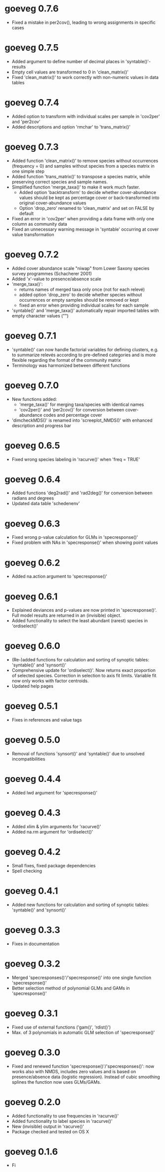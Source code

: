 # goeveg 0.7.6
* Fixed a mistake in per2cov(), leading to wrong assignments in specific cases

# goeveg 0.7.5
* Added argument to define number of decimal places in 'syntable()'-results
* Empty cell values are transformed to 0 in 'clean_matrix()'
* Fixed 'clean_matrix()' to work correctly with non-numeric values in data tables


# goeveg 0.7.4
* Added option to transform with individual scales per sample in 'cov2per' and 'per2cov'
* Added descriptions and option 'rmchar' to 'trans_matrix()'

# goeveg 0.7.3
* Added function 'clean_matrix()' to remove species without occurrences (frequency = 0) and samples without species from a species matrix in one simple step
* Added function 'trans_matrix()' to transpose a species matrix, while preserving correct species and sample names. 
* Simplified function 'merge_taxa()' to make it work much faster.
    * Added option 'backtransform' to decide whether cover-abundance values should be kept as percentage cover or back-transformed into original cover-abundance values
    * Option 'drop_zero' renamed to 'clean_matrix' and set on FALSE by default
* Fixed an error in 'cov2per' when providing a data frame with only one column as community data
* Fixed an unnecessary warning message in 'syntable' occurring at cover value transformation

# goeveg 0.7.2
* Added cover abundance scale "niwap" from Lower Saxony species survey programmes (Schacherer 2001)
* Added 'x'-value to presence/absence scale
* 'merge_taxa()':
    * returns names of merged taxa only once (not for each relevé)
    * added option 'drop_zero' to decide whether species without occurrences or empty samples should be removed or kept
    * fixed an error when providing individual scales for each sample
* 'syntable()' and 'merge_taxa()' automatically repair imported tables with empty character values ("")

# goeveg 0.7.1
* 'syntable()' can now handle factorial variables for defining clusters, e.g. to summarize relevés according to pre-defined categories and is more flexible regarding the format of the community matrix 
* Terminology was harmonized between different functions

# goeveg 0.7.0
* New functions added:
    * 'merge_taxa()' for merging taxa/species with identical names
    * 'cov2per()' and 'per2cov()' for conversion between cover-abundance codes and percentage cover
* 'dimcheckMDS()' is renamed into 'screeplot_NMDS()' with enhanced description and progress bar

# goeveg 0.6.5
* Fixed wrong species labeling in 'racurve()' when 'freq = TRUE'

# goeveg 0.6.4
* Added functions 'deg2rad()' and 'rad2deg()' for conversion between radians and degrees
* Updated data table 'schedenenv'

# goeveg 0.6.3
* Fixed wrong p-value calculation for GLMs in 'specresponse()'
* Fixed problem with NAs in 'specresponse()' when showing point values

# goeveg 0.6.2
* Added na.action argument to 'specresponse()'

# goeveg 0.6.1
* Explained deviances and p-values are now printed in 'specresponse()'. Full model results are returned in an (invisible) object. 
* Added functionality to select the least abundant (rarest) species in 'ordiselect()'

# goeveg 0.6.0
* (Re-)added functions for calculation and sorting of synoptic tables: 'syntable()' and 'synsort()'
* Comprehensive update for 'ordiselect()'. Now returns exact proportion of selected species. Correction in selection to axis fit limits. Variable fit now only works with factor centroids. 
* Updated help pages

# goeveg 0.5.1
* Fixes in references and value tags

# goeveg 0.5.0
* Removal of functions 'synsort()' and 'syntable()' due to unsolved incompatibilities

# goeveg 0.4.4
* Added lwd argument for 'specresponse()'

# goeveg 0.4.3
* Added xlim & ylim arguments for 'racurve()'
* Added na.rm argument for 'ordiselect()'

# goeveg 0.4.2
* Small fixes, fixed package dependencies
* Spell checking

# goeveg 0.4.1
* Added new functions for calculation and sorting of synoptic tables: 'syntable()' and 'synsort()'

# goeveg 0.3.3
* Fixes in documentation

# goeveg 0.3.2
* Merged 'specresponses()'/'specresponse()' into one single function 'specresponse()'
* Better selection method of polynomial GLMs and GAMs in 'specresponse()'

# goeveg 0.3.1

* Fixed use of external functions ('gam()', 'rdist()')
* Max. of 3 polynomials in automatic GLM selection of 'specresponse()'

# goeveg 0.3.0

* Fixed and renewed function 'specresponse()'/'specresponses()': now works also with NMDS, includes zero values and is based on presence/absence data (logistic regression). Instead of cubic smoothing splines the function now uses GLMs/GAMs.

# goeveg 0.2.0

* Added functionality to use frequencies in 'racurve()'
* Added functionality to label species in 'racurve()'
* New (invisible) output in 'racurve()'
* Package checked and tested on OS X

# goeveg 0.1.6

* Fi